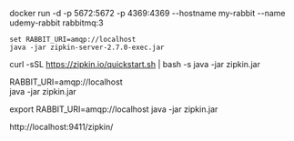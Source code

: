 docker run -d -p 5672:5672 -p 4369:4369 --hostname my-rabbit --name udemy-rabbit  rabbitmq:3

    set RABBIT_URI=amqp://localhost
    java -jar zipkin-server-2.7.0-exec.jar
    

curl -sSL https://zipkin.io/quickstart.sh | bash -s
java -jar zipkin.jar

RABBIT_URI=amqp://localhost \
java -jar zipkin.jar

export RABBIT_URI=amqp://localhost
java -jar zipkin.jar

http://localhost:9411/zipkin/
